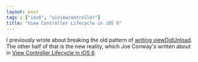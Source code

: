 ```yaml
---
layout: post
tags : ["ios6", "uiviewcontroller"]
title: "View Controller Lifecycle in iOS 6"
---
```

I previously wrote about breaking the old pattern of [writing viewDidUnload][viewDidUnload]. The other half of that is the new reality, which Joe Conway's written about in [View Controller Lifecycle in iOS 6][conway].

[viewDidUnload]: /2012/09/dont-write-viewdidunload/
[conway]: http://thejoeconwayblog.wordpress.com/2012/10/04/view-controller-lifecycle-in-ios-6/